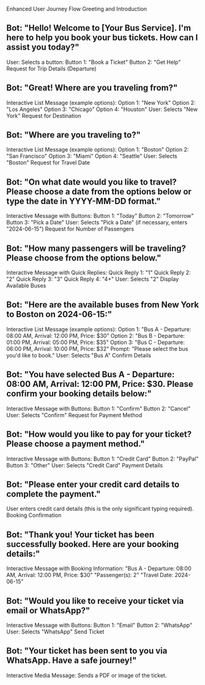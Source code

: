 Enhanced User Journey Flow 
Greeting and Introduction

## Bot: "Hello! Welcome to [Your Bus Service]. I'm here to help you book your bus tickets. How can I assist you today?"
User: Selects a button:
Button 1: "Book a Ticket"
Button 2: "Get Help"
Request for Trip Details (Departure)

## Bot: "Great! Where are you traveling from?"
Interactive List Message (example options):
Option 1: "New York"
Option 2: "Los Angeles"
Option 3: "Chicago"
Option 4: "Houston"
User: Selects "New York"
Request for Destination

## Bot: "Where are you traveling to?"
Interactive List Message (example options):
Option 1: "Boston"
Option 2: "San Francisco"
Option 3: "Miami"
Option 4: "Seattle"
User: Selects "Boston"
Request for Travel Date

## Bot: "On what date would you like to travel? Please choose a date from the options below or type the date in YYYY-MM-DD format."
Interactive Message with Buttons:
Button 1: "Today"
Button 2: "Tomorrow"
Button 3: "Pick a Date"
User: Selects "Pick a Date" (if necessary, enters "2024-06-15")
Request for Number of Passengers

## Bot: "How many passengers will be traveling? Please choose from the options below."
Interactive Message with Quick Replies:
Quick Reply 1: "1"
Quick Reply 2: "2"
Quick Reply 3: "3"
Quick Reply 4: "4+"
User: Selects "2"
Display Available Buses

## Bot: "Here are the available buses from New York to Boston on 2024-06-15:"
Interactive List Message (example options):
Option 1: "Bus A - Departure: 08:00 AM, Arrival: 12:00 PM, Price: $30"
Option 2: "Bus B - Departure: 01:00 PM, Arrival: 05:00 PM, Price: $35"
Option 3: "Bus C - Departure: 06:00 PM, Arrival: 10:00 PM, Price: $32"
Prompt: "Please select the bus you'd like to book."
User: Selects "Bus A"
Confirm Details

## Bot: "You have selected Bus A - Departure: 08:00 AM, Arrival: 12:00 PM, Price: $30. Please confirm your booking details below:"
Interactive Message with Buttons:
Button 1: "Confirm"
Button 2: "Cancel"
User: Selects "Confirm"
Request for Payment Method

## Bot: "How would you like to pay for your ticket? Please choose a payment method."
Interactive Message with Buttons:
Button 1: "Credit Card"
Button 2: "PayPal"
Button 3: "Other"
User: Selects "Credit Card"
Payment Details

## Bot: "Please enter your credit card details to complete the payment."
User enters credit card details (this is the only significant typing required).
Booking Confirmation

## Bot: "Thank you! Your ticket has been successfully booked. Here are your booking details:"
Interactive Message with Booking Information:
"Bus A - Departure: 08:00 AM, Arrival: 12:00 PM, Price: $30"
"Passenger(s): 2"
"Travel Date: 2024-06-15"

## Bot: "Would you like to receive your ticket via email or WhatsApp?"
Interactive Message with Buttons:
Button 1: "Email"
Button 2: "WhatsApp"
User: Selects "WhatsApp"
Send Ticket

## Bot: "Your ticket has been sent to you via WhatsApp. Have a safe journey!"
Interactive Media Message:
Sends a PDF or image of the ticket.

